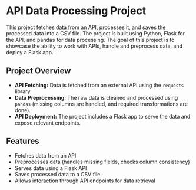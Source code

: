# API Data Processing Project

This project fetches data from an API, processes it, and saves the processed data into a CSV file. The project is built using Python, Flask for the API, and pandas for data processing. The goal of this project is to showcase the ability to work with APIs, handle and preprocess data, and deploy a Flask app.

## Project Overview

- **API Fetching:** Data is fetched from an external API using the `requests` library.
- **Data Preprocessing:** The raw data is cleaned and processed using `pandas` (missing columns are handled, and required transformations are done).
- **API Deployment:** The project includes a Flask app to serve the data and expose relevant endpoints.

## Features

- Fetches data from an API
- Preprocesses data (handles missing fields, checks column consistency)
- Serves data using a Flask API
- Saves processed data to a CSV file
- Allows interaction through API endpoints for data retrieval
